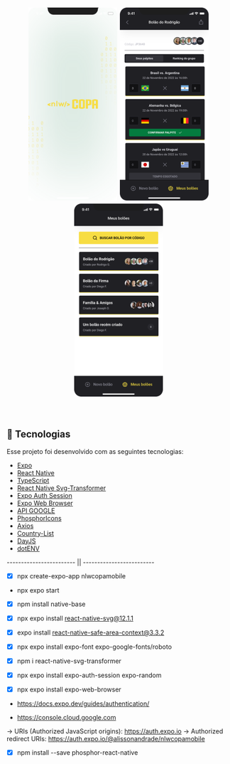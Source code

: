 <h1 align="center">
    <img alt="BolãoCopa" src="capa.svg" width="200px" title="555567285446-1tpp690gcn4ni3149iuhbdeqba20lp55.apps.googleusercontent.com" />
      <img alt="BolãoCopa" title="#copa" src="tela.svg" width="200px" />
        <img alt="BolãoCopa" title="#copa" src="tela2.svg" width="200px" />
</h1>

<br>

## :rocket: Tecnologias

Esse projeto foi desenvolvido com as seguintes tecnologias:

- [Expo](https://expo.io/)
- [React Native](https://reactnative.dev/)
- [TypeScript](https://www.typescriptlang.org/)
- [React Native Svg-Transformer](https://github.com/kristerkari/react-native-svg-transformer)
- [Expo Auth Session](https://docs.expo.dev/versions/latest/sdk/auth-session/)
- [Expo Web Browser](https://docs.expo.dev/versions/v46.0.0/sdk/webbrowser/)
- [API GOOGLE](https://console.cloud.google.com)
- [PhosphorIcons](https://phosphoricons.com/)
- [Axios](https://www.npmjs.com/package/axios)
- [Country-List](https://www.npmjs.com/package/country-list)
- [DayJS](https://www.npmjs.com/package/dayjs)
- [dotENV](https://www.npmjs.com/package/dotenv)

------------------------ || -------------------------

- [X] npx create-expo-app nlwcopamobile

* npx expo start

- [X] npm install native-base

- [X] npx expo install react-native-svg@12.1.1

- [X] expo install react-native-safe-area-context@3.3.2

- [X] npx expo install expo-font expo-google-fonts/roboto

- [X] npm i react-native-svg-transformer

- [X] npx expo install expo-auth-session expo-random

- [X] npx expo install expo-web-browser

* https://docs.expo.dev/guides/authentication/

* https://console.cloud.google.com

->  URIs (Authorized JavaScript origins): https://auth.expo.io
-> Authorized redirect URIs: https://auth.expo.io/@alissonandrade/nlwcopamobile

- [X] npm install --save phosphor-react-native


